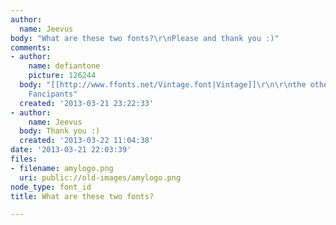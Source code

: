 ```yaml
---
author:
  name: Jeevus
body: "What are these two fonts?\r\nPlease and thank you :)"
comments:
- author:
    name: defiantone
    picture: 126244
  body: "[[http://www.ffonts.net/Vintage.font|Vintage]]\r\n\r\nthe other might be
    Fancipants"
  created: '2013-03-21 23:22:33'
- author:
    name: Jeevus
  body: Thank you :)
  created: '2013-03-22 11:04:38'
date: '2013-03-21 22:03:39'
files:
- filename: amylogo.png
  uri: public://old-images/amylogo.png
node_type: font_id
title: What are these two fonts?

---
```

